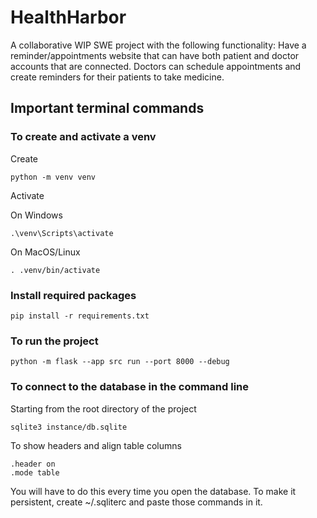 # HealthHarbor
A collaborative WIP SWE project with the following functionality: Have a reminder/appointments website that can have both patient and doctor accounts that are connected. Doctors can schedule appointments and create reminders for their patients to take medicine.

## Important terminal commands

### To create and activate a venv
Create
```
python -m venv venv
```

Activate

On Windows
```
.\venv\Scripts\activate
````

On MacOS/Linux
```
. .venv/bin/activate
```

### Install required packages
```
pip install -r requirements.txt
```

### To run the project
```
python -m flask --app src run --port 8000 --debug
```

### To connect to the database in the command line
Starting from the root directory of the project
```
sqlite3 instance/db.sqlite
```
To show headers and align table columns
```
.header on
.mode table
```
You will have to do this every time you open the database. To make it persistent, create ~/.sqliterc and paste those commands in it.
